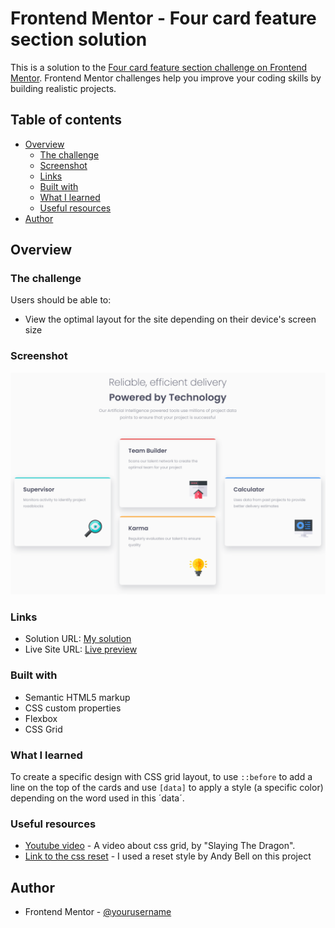 # Frontend Mentor - Four card feature section solution

This is a solution to the [Four card feature section challenge on Frontend Mentor](https://www.frontendmentor.io/challenges/four-card-feature-section-weK1eFYK). Frontend Mentor challenges help you improve your coding skills by building realistic projects. 

## Table of contents

- [Overview](#overview)
  - [The challenge](#the-challenge)
  - [Screenshot](#screenshot)
  - [Links](#links)
  - [Built with](#built-with)
  - [What I learned](#what-i-learned)
  - [Useful resources](#useful-resources)
- [Author](#author)

## Overview

### The challenge

Users should be able to:

- View the optimal layout for the site depending on their device's screen size

### Screenshot

![](./screenshot.png)


### Links

- Solution URL: [My solution](https://your-solution-url.com)
- Live Site URL: [Live preview](https://divadovitch.github.io/four-card-feature-section-master/)

### Built with

- Semantic HTML5 markup
- CSS custom properties
- Flexbox
- CSS Grid

### What I learned

To create a specific design with CSS grid layout, to use `::before` to add a line on the top of the cards and use `[data]` to apply a style (a specific color) depending on the word used in this ´data´.

### Useful resources

- [Youtube video](https://www.youtube.com/watch?v=EiNiSFIPIQE) - A video about css grid, by "Slaying The Dragon".
- [Link to the css reset](https://piccalil.li/blog/a-more-modern-css-reset/) - I used a reset style by Andy Bell on this project


## Author

- Frontend Mentor - [@yourusername](https://www.frontendmentor.io/profile/Divadovitch)

